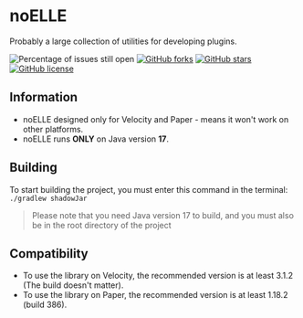 # noELLE
Probably a large collection of utilities for developing plugins.

![Percentage of issues still open](https://img.shields.io/github/issues/iwmc-git/noELLE?style=for-the-badge)
[![GitHub forks](https://img.shields.io/github/forks/iwmc-git/noELLE?style=for-the-badge)](https://github.com/EternalCodeTeam/EternalCore/network)
[![GitHub stars](https://img.shields.io/github/stars/iwmc-git/noELLE?style=for-the-badge)](https://github.com/EternalCodeTeam/EternalCore/stargazers)
[![GitHub license](https://img.shields.io/github/license/iwmc-git/noELLE?style=for-the-badge)](https://github.com/EternalCodeTeam/EternalCore/blob/master/LICENSE)   

## Information
- noELLE designed only for Velocity and Paper - means it won't work on other platforms.
- noELLE runs **ONLY** on Java version **17**.

## Building
To start building the project, you must enter this command in the terminal:
`./gradlew shadowJar`
> Please note that you need Java version 17 to build, and you must also be in the root directory of the project

## Compatibility
- To use the library on Velocity, the recommended version is at least 3.1.2 (The build doesn't matter).
- To use the library on Paper, the recommended version is at least 1.18.2 (build 386).